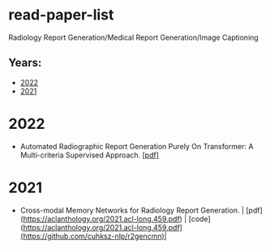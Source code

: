 # read-paper-list
Radiology Report Generation/Medical Report Generation/Image Captioning

## Years:
* [2022](#2022) 
* [2021](#2021)


# **2022** <div id="2022"></div>
* Automated Radiographic Report Generation Purely On Transformer: A Multi-criteria Supervised Approach. [[pdf]](https://ieeexplore.ieee.org/document/9768661)

# **2021** <div id="2021"></div>
* Cross-modal Memory Networks for Radiology Report Generation. | [pdf] (https://aclanthology.org/2021.acl-long.459.pdf) | [code](https://aclanthology.org/2021.acl-long.459.pdf](https://github.com/cuhksz-nlp/r2gencmn)| 
